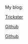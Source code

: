 My blog:

[Trickster](https://trickmaster.cn)

[Github](http://qqtim.club)

[Github](https://rezeros.github.io)
